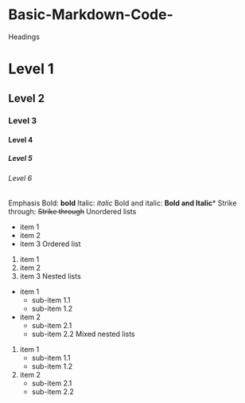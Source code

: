 # Basic-Markdown-Code-
Headings
# Level 1
## Level 2
### Level 3
#### Level 4
##### Level 5
###### Level 6
Emphasis
Bold: **bold**
Italic: *italic*
Bold and italic: **Bold and Italic***
Strike through: ~~Strike through~~
Unordered lists
- item 1
- item 2
- item 3
Ordered list
1. item 1
1. item 2
1. item 3
Nested lists
- item 1
    - sub-item 1.1
    - sub-item 1.2
- item 2
    - sub-item 2.1
    - sub-item 2.2
Mixed nested lists
1. item 1
    - sub-item 1.1
    - sub-item 1.2
1. item 2
    - sub-item 2.1
    - sub-item 2.2
